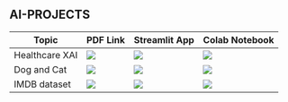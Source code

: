 ## AI-PROJECTS

<table>
  <thead>
    <tr>
      <th>Topic</th>
      <th>PDF Link</th>
      <th>Streamlit App</th>
      <th>Colab Notebook</th>
    </tr>
  </thead>
  <tbody>
    <tr>
      <td>Healthcare XAI</td>
      <td><a href="https://yourlink.com/pdf1.pdf"><img src="https://img.shields.io/badge/Open%20in-PDF-red?style=for-the-badge"></a></td>
      <td><a href="https://yourstreamlitapp1.com"><img src="https://img.shields.io/badge/Open%20in-Streamlit-grey?style=for-the-badge&logo=streamlit"></a></td>
      <td><a href="https://colab.research.google.com/drive/1G2X0sGiBhOuvg9e4mjEJtjyttchoDgK5?usp=drive_link"><img src="https://img.shields.io/badge/Open%20in-Colab-blue?style=for-the-badge&logo=googlecolab"></a></td>
    </tr>
    <tr>
      <td>Dog and Cat</td>
      <td><a href="https://yourlink.com/pdf2.pdf"><img src="https://img.shields.io/badge/Open%20in-PDF-red?style=for-the-badge"></a></td>
      <td><a href="https://yourstreamlitapp2.com"><img src="https://img.shields.io/badge/Open%20in-Streamlit-grey?style=for-the-badge&logo=streamlit"></a></td>
      <td><a href="https://colab.research.google.com/yournotebook2"><img src="https://img.shields.io/badge/Open%20in-Colab-blue?style=for-the-badge&logo=googlecolab"></a></td>
    </tr>
    <tr>
      <td>IMDB dataset</td>
      <td><a href="https://yourlink.com/pdf3.pdf"><img src="https://img.shields.io/badge/Open%20in-PDF-red?style=for-the-badge"></a></td>
      <td><a href="https://yourstreamlitapp3.com"><img src="https://img.shields.io/badge/Open%20in-Streamlit-grey?style=for-the-badge&logo=streamlit"></a></td>
      <td><a href="https://colab.research.google.com/yournotebook3"><img src="https://img.shields.io/badge/Open%20in-Colab-blue?style=for-the-badge&logo=googlecolab"></a></td>
    </tr>
  </tbody>
</table>
